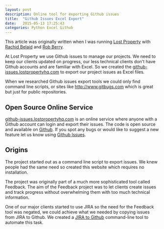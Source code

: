 ```yaml
---
layout: post
description: Online tool for exporting Github issues
title:  "Github Issues Excel Export"
date:   2015-05-13 17:25:43
categories: Python Excel Github
---
```

This article was originally written when I was running [Lost Property](http://lostpropertyhq.com/) with [Rachid Belaid](http://rachbelaid.com) and [Rob Berry](http://robb.re/).

At Lost Property we use Github issues to manage our projects. We need to keep our clients updated on progress, our less technical clients don't have Github accounts and are familiar with Excel. So we created the [github-issues.lostpropertyhq.com](http://github-issues.lostpropertyhq.com) to export our project issues as Excel files.

When we researched Github issues export tools we could only find command line scripts, or sites like http://www.gitbugs.com which is great but just for public repositories.

## Open Source Online Service
[github-issues.lostpropertyhq.com](http://github-issues.lostpropertyhq.com) is an online service where anyone with a Github account can login and export their issues. The code is open source and available on [Github](https://github.com/LostProperty/Github-Issues). If you spot any bugs or would like to suggest a new feature let us know using [Github Issues](https://github.com/LostProperty/Github-Issues/issues).

## Origins
The project started out as a command line script to export issues. We knew people had the same need so created this website which requires no installation.

The project was originally part of a much more sophisticated tool called Feedback. The aim of the Feedback project was to let clients create issues and track progress without overwhelming them with too much technical information.

One of our major clients started to use JIRA so the need for the Feedback tool was negated, we could achieve what we needed by copying issues from JIRA to Github. We created a [JIRA to Github](https://github.com/LostProperty/jira_to_github) command-line tool to automate this task.
